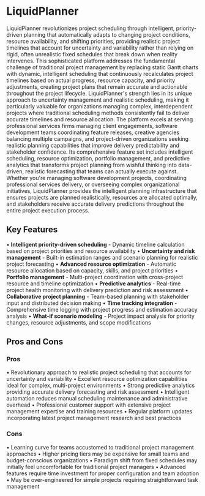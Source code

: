 # LiquidPlanner

LiquidPlanner revolutionizes project scheduling through intelligent, priority-driven planning that automatically adapts to changing project conditions, resource availability, and shifting priorities, providing realistic project timelines that account for uncertainty and variability rather than relying on rigid, often unrealistic fixed schedules that break down when reality intervenes. This sophisticated platform addresses the fundamental challenge of traditional project management by replacing static Gantt charts with dynamic, intelligent scheduling that continuously recalculates project timelines based on actual progress, resource capacity, and priority adjustments, creating project plans that remain accurate and actionable throughout the project lifecycle. LiquidPlanner's strength lies in its unique approach to uncertainty management and realistic scheduling, making it particularly valuable for organizations managing complex, interdependent projects where traditional scheduling methods consistently fail to deliver accurate timelines and resource allocation. The platform excels at serving professional services firms managing client engagements, software development teams coordinating feature releases, creative agencies balancing multiple campaigns, and project-driven organizations seeking realistic planning capabilities that improve delivery predictability and stakeholder confidence. Its comprehensive feature set includes intelligent scheduling, resource optimization, portfolio management, and predictive analytics that transforms project planning from wishful thinking into data-driven, realistic forecasting that teams can actually execute against. Whether you're managing software development projects, coordinating professional services delivery, or overseeing complex organizational initiatives, LiquidPlanner provides the intelligent planning infrastructure that ensures projects are planned realistically, resources are allocated optimally, and stakeholders receive accurate delivery predictions throughout the entire project execution process.

## Key Features

• **Intelligent priority-driven scheduling** - Dynamic timeline calculation based on project priorities and resource availability
• **Uncertainty and risk management** - Built-in estimation ranges and scenario planning for realistic project forecasting
• **Advanced resource optimization** - Automatic resource allocation based on capacity, skills, and project priorities
• **Portfolio management** - Multi-project coordination with cross-project resource and timeline optimization
• **Predictive analytics** - Real-time project health monitoring with delivery prediction and risk assessment
• **Collaborative project planning** - Team-based planning with stakeholder input and distributed decision making
• **Time tracking integration** - Comprehensive time logging with project progress and estimation accuracy analysis
• **What-if scenario modeling** - Project impact analysis for priority changes, resource adjustments, and scope modifications

## Pros and Cons

### Pros
• Revolutionary approach to realistic project scheduling that accounts for uncertainty and variability
• Excellent resource optimization capabilities ideal for complex, multi-project environments
• Strong predictive analytics providing accurate delivery forecasting and risk assessment
• Intelligent automation reduces manual scheduling maintenance and administrative overhead
• Professional customer support with extensive project management expertise and training resources
• Regular platform updates incorporating latest project management research and best practices

### Cons
• Learning curve for teams accustomed to traditional project management approaches
• Higher pricing tiers may be expensive for small teams and budget-conscious organizations
• Paradigm shift from fixed schedules may initially feel uncomfortable for traditional project managers
• Advanced features require time investment for proper configuration and team adoption
• May be over-engineered for simple projects requiring straightforward task management